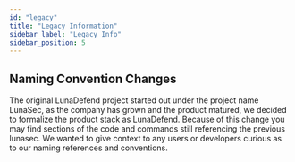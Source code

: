 ```yaml
---
id: "legacy"
title: "Legacy Information"
sidebar_label: "Legacy Info"
sidebar_position: 5
---
```

<!--
  ~ Copyright by LunaSec (owned by Refinery Labs, Inc)
  ~
  ~ Licensed under the Creative Commons Attribution-ShareAlike 4.0 International
  ~ (the "License"); you may not use this file except in compliance with the
  ~ License. You may obtain a copy of the License at
  ~
  ~ https://creativecommons.org/licenses/by-sa/4.0/legalcode
  ~
  ~ See the License for the specific language governing permissions and
  ~ limitations under the License.
  ~
-->

## Naming Convention Changes

The original LunaDefend project started out under the project name LunaSec, as the company has grown and the product matured, we decided to formalize the product stack as LunaDefend. Because of this change you may find sections of the code and commands still referencing the previous lunasec. We wanted to give context to any users or developers curious as to our naming references and conventions.
